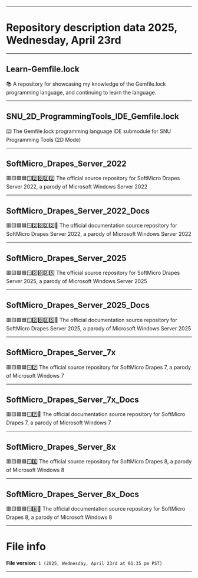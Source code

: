 
***

# Repository description data 2025, Wednesday, April 23rd

---

## Learn-Gemfile.lock

📚️ A repository for showcasing my knowledge of the Gemfile.lock programming language, and continuing to learn the language. 

---

## SNU_2D_ProgrammingTools_IDE_Gemfile.lock

⌨️ The Gemfile.lock programming language IDE submodule for SNU Programming Tools (2D Mode)

---

## SoftMicro_Drapes_Server_2022

🟥️🟨️🟩️🟦️🪟️2️⃣️0️⃣️2️⃣️2️⃣️ The official source repository for SoftMicro Drapes Server 2022, a parody of Microsoft Windows Server 2022

---

## SoftMicro_Drapes_Server_2022_Docs

🟥️🟨️🟩️🟦️🪟️2️⃣️0️⃣️2️⃣️2️⃣️📖️ The official documentation source repository for SoftMicro Drapes Server 2022, a parody of Microsoft Windows Server 2022

---

## SoftMicro_Drapes_Server_2025

🟥️🟨️🟩️🟦️🪟️2️⃣️0️⃣️2️⃣️5️⃣️ The official source repository for SoftMicro Drapes Server 2025, a parody of Microsoft Windows Server 2025

---

## SoftMicro_Drapes_Server_2025_Docs

🟥️🟨️🟩️🟦️🪟️2️⃣️0️⃣️2️⃣️5️⃣️📖️ The official documentation source repository for SoftMicro Drapes Server 2025, a parody of Microsoft Windows Server 2025

---

## SoftMicro_Drapes_Server_7x

🟥️🟨️🟩️🟦️🪟️7️⃣️ The official source repository for SoftMicro Drapes 7, a parody of Microsoft Windows 7

---

## SoftMicro_Drapes_Server_7x_Docs

🟥️🟨️🟩️🟦️🪟️7️⃣️📖️ The official documentation source repository for SoftMicro Drapes 7, a parody of Microsoft Windows 7

---

## SoftMicro_Drapes_Server_8x

🟥️🟨️🟩️🟦️🪟️8️⃣️ The official source repository for SoftMicro Drapes 8, a parody of Microsoft Windows 8

---

## SoftMicro_Drapes_Server_8x_Docs

🟥️🟨️🟩️🟦️🪟️8️⃣️📖️ The official documentation source repository for SoftMicro Drapes 8, a parody of Microsoft Windows 8

***

# File info

**File version:** `1 (2025, Wednesday, April 23rd at 01:35 pm PST)`

***

